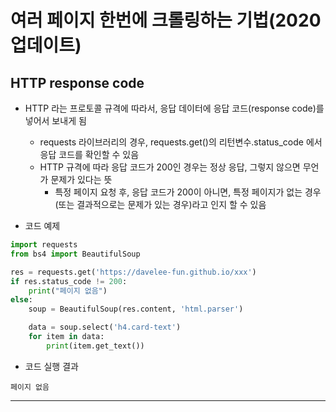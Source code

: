 # **여러 페이지 한번에 크롤링하는 기법(2020 업데이트)**

## **HTTP response code**
- HTTP 라는 프로토콜 규격에 따라서, 응답 데이터에 응답 코드(response code)를 넣어서 보내게 됨
    - requests 라이브러리의 경우, requests.get()의 리턴변수.status_code 에서 응답 코드를 확인할 수 있음
    - HTTP 규격에 따라 응답 코드가 200인 경우는 정상 응답, 그렇지 않으면 무언가 문제가 있다는 뜻
        - 특정 페이지 요청 후, 응답 코드가 200이 아니면, 특정 페이지가 없는 경우 (또는 결과적으로는 문제가 있는 경우)라고 인지 할 수 있음

- 코드 예제
```python
import requests
from bs4 import BeautifulSoup

res = requests.get('https://davelee-fun.github.io/xxx')
if res.status_code != 200:
    print("페이지 없음")
else:
    soup = BeautifulSoup(res.content, 'html.parser')

    data = soup.select('h4.card-text')
    for item in data:
        print(item.get_text())
```

- 코드 실행 결과
```
페이지 없음
```
---


